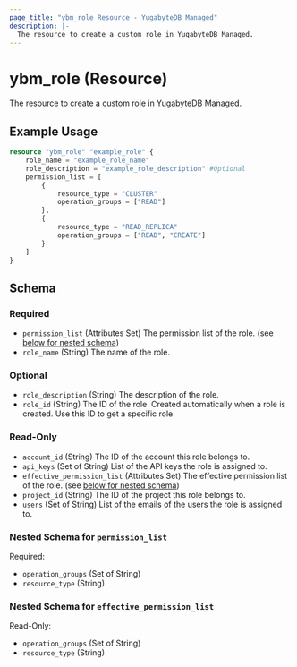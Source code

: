 ```yaml
---
page_title: "ybm_role Resource - YugabyteDB Managed"
description: |-
  The resource to create a custom role in YugabyteDB Managed.
---
```


# ybm_role (Resource)

The resource to create a custom role in YugabyteDB Managed.


## Example Usage

```terraform
resource "ybm_role" "example_role" {
    role_name = "example_role_name"
    role_description = "example_role_description" #Optional
    permission_list = [
        {
            resource_type = "CLUSTER"
            operation_groups = ["READ"]
        },
        {
            resource_type = "READ_REPLICA"
            operation_groups = ["READ", "CREATE"]
        }
    ]
}
```

<!-- schema generated by tfplugindocs -->
## Schema

### Required

- `permission_list` (Attributes Set) The permission list of the role. (see [below for nested schema](#nestedatt--permission_list))
- `role_name` (String) The name of the role.

### Optional

- `role_description` (String) The description of the role.
- `role_id` (String) The ID of the role. Created automatically when a role is created. Use this ID to get a specific role.

### Read-Only

- `account_id` (String) The ID of the account this role belongs to.
- `api_keys` (Set of String) List of the API keys the role is assigned to.
- `effective_permission_list` (Attributes Set) The effective permission list of the role. (see [below for nested schema](#nestedatt--effective_permission_list))
- `project_id` (String) The ID of the project this role belongs to.
- `users` (Set of String) List of the emails of the users the role is assigned to.

<a id="nestedatt--permission_list"></a>
### Nested Schema for `permission_list`

Required:

- `operation_groups` (Set of String)
- `resource_type` (String)


<a id="nestedatt--effective_permission_list"></a>
### Nested Schema for `effective_permission_list`

Read-Only:

- `operation_groups` (Set of String)
- `resource_type` (String)
